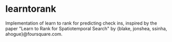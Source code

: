 # learntorank
Implementation of learn to rank for predicting check ins, inspired by the paper "Learn to Rank for Spatiotemporal Search" by {blake, jonshea, ssinha, ahogue}@foursquare.com.
